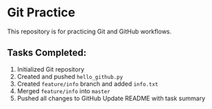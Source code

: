 # Git Practice

This repository is for practicing Git and GitHub workflows.

## Tasks Completed:
1. Initialized Git repository
2. Created and pushed `hello_github.py`
3. Created `feature/info` branch and added `info.txt`
4. Merged `feature/info` into `master`
5. Pushed all changes to GitHub
Update README with task summary
